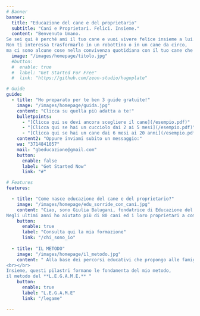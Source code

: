 ```yaml
---
# Banner
banner:
  title: "Educazione del cane e del proprietario"
  subtitle: "Cani e Proprietari. Felici. Insieme."
  content: "Benvenuto Umano. 
Se sei qui è perché ami il tuo cane e vuoi vivere felice insieme a lui.
Non ti interessa trasformarlo in un robottino o in un cane da circo, 
ma ci sono alcune cose nella convivenza quotidiana con il tuo cane che non ti fanno stare tranquillo."
  image: "/images/homepage/titolo.jpg"
  #button:
  #  enable: true
  #  label: "Get Started For Free"
  #  link: "https://github.com/zeon-studio/hugoplate"

# Guide
guide:
  - title: "Ho preparato per te ben 3 guide gratuite!"
    image: "/images/homepage/guida.jpg"
    content: "Clicca su quella più adatta a te!"
    bulletpoints:
      - "[Clicca qui se devi ancora scegliere il cane](/esempio.pdf)"
      - "[Clicca qui se hai un cucciolo dai 2 ai 5 mesi](/esempio.pdf)"
      - "[Clicca qui se hai un cane dai 6 mesi ai 20 anni](/esempio.pdf)"
    content2: "Oppure inviami subito un messaggio:"
    wa: "3714841057"
    mail: "gbeducazione@gmail.com"
    button:
      enable: false
      label: "Get Started Now"
      link: "#"

# Features
features:

  - title: "Come nasce educazione del cane e del proprietario?"
    image: "/images/homepage/edu_sorride_con_cani.jpg"
    content: "Ciao, sono Giulia Balugani, fondatrice di Educazione del Cane e del Proprietario e mi occupo di cinofilia dal 2016.
Negli ultimi anni ho aiutato più di 80 cani ed i loro proprietari a comunicare nella maniera corretta migliorando la loro relazione. "
    button:
      enable: true
      label: "Consulta qui la mia formazione"
      link: "/chi_sono_io"
  
  - title: "IL METODO"
    image: "/images/homepage/il_metodo.jpg"
    content: " Alla base dei percorsi educativi che propongo alle famiglie che scelgono di affidarsi ad Educazione del Cane e del proprietario ci sono **6 pilastri fondamentali.**
<br></br>
Insieme, questi pilastri formano le fondamenta del mio metodo,
il metodo del **L.E.G.A.M.E.** "
    button:
      enable: true
      label: "L.E.G.A.M.E"
      link: "/legame"

---
```


